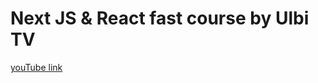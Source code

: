 # Next JS & React fast course by Ulbi TV

[youTube link](https://www.youtube.com/watch?v=Onn38VeEAC8)
